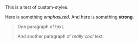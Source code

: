 This is a test of custom-styles.

Here is something *emphasized*. And here is something **strong**.

> One paragraph of text.
>
> And another paragraph of *really cool* text.
